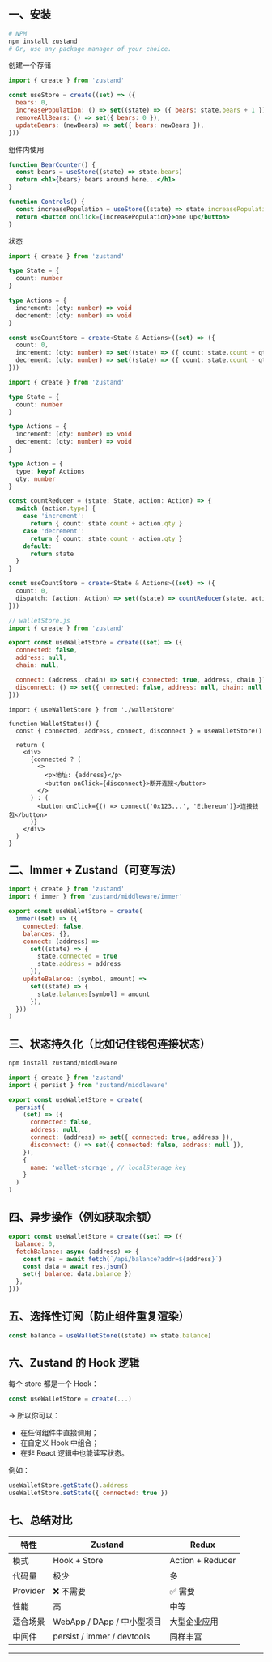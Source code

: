 ## 一、安装

```bash
# NPM
npm install zustand
# Or, use any package manager of your choice.
```

创建一个存储

```js
import { create } from 'zustand'

const useStore = create((set) => ({
  bears: 0,
  increasePopulation: () => set((state) => ({ bears: state.bears + 1 })),
  removeAllBears: () => set({ bears: 0 }),
  updateBears: (newBears) => set({ bears: newBears }),
}))
```

组件内使用

```jsx
function BearCounter() {
  const bears = useStore((state) => state.bears)
  return <h1>{bears} bears around here...</h1>
}

function Controls() {
  const increasePopulation = useStore((state) => state.increasePopulation)
  return <button onClick={increasePopulation}>one up</button>
}
```

状态

```ts
import { create } from 'zustand'

type State = {
  count: number
}

type Actions = {
  increment: (qty: number) => void
  decrement: (qty: number) => void
}

const useCountStore = create<State & Actions>((set) => ({
  count: 0,
  increment: (qty: number) => set((state) => ({ count: state.count + qty })),
  decrement: (qty: number) => set((state) => ({ count: state.count - qty })),
}))
```

```ts
import { create } from 'zustand'

type State = {
  count: number
}

type Actions = {
  increment: (qty: number) => void
  decrement: (qty: number) => void
}

type Action = {
  type: keyof Actions
  qty: number
}

const countReducer = (state: State, action: Action) => {
  switch (action.type) {
    case 'increment':
      return { count: state.count + action.qty }
    case 'decrement':
      return { count: state.count - action.qty }
    default:
      return state
  }
}

const useCountStore = create<State & Actions>((set) => ({
  count: 0,
  dispatch: (action: Action) => set((state) => countReducer(state, action)),
}))
```

```js
// walletStore.js
import { create } from 'zustand'

export const useWalletStore = create((set) => ({
  connected: false,
  address: null,
  chain: null,

  connect: (address, chain) => set({ connected: true, address, chain }),
  disconnect: () => set({ connected: false, address: null, chain: null }),
}))

```

```tsx
import { useWalletStore } from './walletStore'

function WalletStatus() {
  const { connected, address, connect, disconnect } = useWalletStore()

  return (
    <div>
      {connected ? (
        <>
          <p>地址: {address}</p>
          <button onClick={disconnect}>断开连接</button>
        </>
      ) : (
        <button onClick={() => connect('0x123...', 'Ethereum')}>连接钱包</button>
      )}
    </div>
  )
}

```

## 二、Immer + Zustand（可变写法）

```js
import { create } from 'zustand'
import { immer } from 'zustand/middleware/immer'

export const useWalletStore = create(
  immer((set) => ({
    connected: false,
    balances: {},
    connect: (address) =>
      set((state) => {
        state.connected = true
        state.address = address
      }),
    updateBalance: (symbol, amount) =>
      set((state) => {
        state.balances[symbol] = amount
      }),
  }))
)

```

## 三、状态持久化（比如记住钱包连接状态）



```bash
npm install zustand/middleware
```

```js
import { create } from 'zustand'
import { persist } from 'zustand/middleware'

export const useWalletStore = create(
  persist(
    (set) => ({
      connected: false,
      address: null,
      connect: (address) => set({ connected: true, address }),
      disconnect: () => set({ connected: false, address: null }),
    }),
    {
      name: 'wallet-storage', // localStorage key
    }
  )
)

```

## 四、异步操作（例如获取余额）

```js
export const useWalletStore = create((set) => ({
  balance: 0,
  fetchBalance: async (address) => {
    const res = await fetch(`/api/balance?addr=${address}`)
    const data = await res.json()
    set({ balance: data.balance })
  },
}))

```

## 五、选择性订阅（防止组件重复渲染）

```js
const balance = useWalletStore((state) => state.balance)
```

## 六、Zustand 的 Hook 逻辑

每个 store 都是一个 Hook：

```js
const useWalletStore = create(...)
```

→ 所以你可以：

- 在任何组件中直接调用；
- 在自定义 Hook 中组合；
- 在非 React 逻辑中也能读写状态。

例如：

```js
useWalletStore.getState().address
useWalletStore.setState({ connected: true })
```

## 七、总结对比

| 特性     | Zustand                    | Redux            |
| -------- | -------------------------- | ---------------- |
| 模式     | Hook + Store               | Action + Reducer |
| 代码量   | 极少                       | 多               |
| Provider | ❌ 不需要                   | ✅ 需要           |
| 性能     | 高                         | 中等             |
| 适合场景 | WebApp / DApp / 中小型项目 | 大型企业应用     |
| 中间件   | persist / immer / devtools | 同样丰富         |

------

## 
